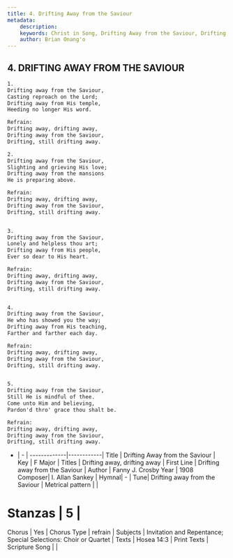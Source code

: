 ```yaml
---
title: 4. Drifting Away from the Saviour
metadata:
    description: 
    keywords: Christ in Song, Drifting Away from the Saviour, Drifting away from the Saviour, Drifting away, drifting away
    author: Brian Onang'o
---
```



## 4. DRIFTING AWAY FROM THE SAVIOUR

```txt
1.
Drifting away from the Saviour,
Casting reproach on the Lord;
Drifting away from His temple,
Heeding no longer His word.

Refrain:
Drifting away, drifting away,
Drifting away from the Saviour,
Drifting, still drifting away.

2.
Drifting away from the Saviour,
Slighting and grieving His love;
Drifting away from the mansions
He is preparing above. 

Refrain:
Drifting away, drifting away,
Drifting away from the Saviour,
Drifting, still drifting away.


3.
Drifting away from the Saviour, 
Lonely and helpless thou art;
Drifting away from His people,
Ever so dear to His heart. 

Refrain:
Drifting away, drifting away,
Drifting away from the Saviour,
Drifting, still drifting away.


4.
Drifting away from the Saviour,
He who has showed you the way;
Drifting away from His teaching,
Farther and farther each day. 

Refrain:
Drifting away, drifting away,
Drifting away from the Saviour,
Drifting, still drifting away.


5.
Drifting away from the Saviour,
Still He is mindful of thee.
Come unto Him and believing,
Pardon'd thro' grace thou shalt be. 

Refrain:
Drifting away, drifting away,
Drifting away from the Saviour,
Drifting, still drifting away.

```

- |   -  |
-------------|------------|
Title | Drifting Away from the Saviour |
Key | F Major |
Titles | Drifting away, drifting away |
First Line | Drifting away from the Saviour |
Author | Fanny J. Crosby
Year | 1908
Composer| I. Allan Sankey |
Hymnal|  - |
Tune| Drifting away from the Saviour |
Metrical pattern | |
# Stanzas | 5 |
Chorus | Yes |
Chorus Type | refrain |
Subjects | Invitation and Repentance; Special Selections: Choir or Quartet |
Texts | Hosea 14:3 |
Print Texts | 
Scripture Song |  |
  
